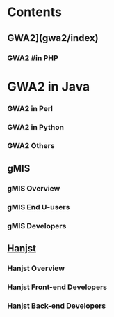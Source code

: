 
# Contents

## GWA2](gwa2/index)

### GWA2 #in PHP


# GWA2 in Java

### GWA2 in Perl

### GWA2 in Python

### GWA2 Others

## gMIS

### gMIS Overview
### gMIS End U-users
### gMIS Developers

## [Hanjst](hanjst/index)

### Hanjst Overview
### Hanjst Front-end Developers
### Hanjst Back-end Developers


<!--stackedit_data:
eyJoaXN0b3J5IjpbNTAyMDg1NjEsLTUxODc5NDUxNl19
-->